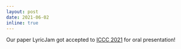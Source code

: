```yaml
---
layout: post
date: 2021-06-02
inline: true
---
```


Our paper LyricJam got accepted to [ICCC 2021](https://computationalcreativity.net/iccc21/) for oral presentation!
